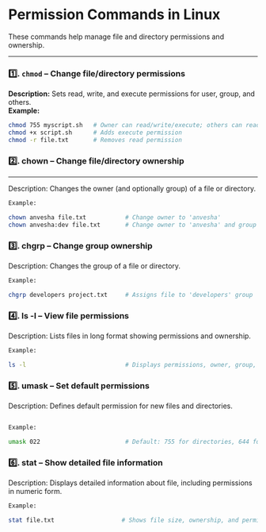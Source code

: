 # Permission Commands in Linux

These commands help manage file and directory permissions and ownership.

---

### 1️⃣. `chmod` – Change file/directory permissions
**Description:** Sets read, write, and execute permissions for user, group, and others.  
**Example:**  
```bash
chmod 755 myscript.sh   # Owner can read/write/execute; others can read/execute
chmod +x script.sh      # Adds execute permission
chmod -r file.txt       # Removes read permission
 ```



### 2️⃣. chown – Change file/directory ownership
___
Description: Changes the owner (and optionally group) of a file or directory.

```bash
Example:

chown anvesha file.txt           # Change owner to 'anvesha'
chown anvesha:dev file.txt       # Change owner to 'anvesha' and group to 'dev'


```

### 3️⃣. chgrp – Change group ownership

Description: Changes the group of a file or directory.

  ```bash
Example:

chgrp developers project.txt     # Assigns file to 'developers' group


```

### 4️⃣. ls -l – View file permissions

Description: Lists files in long format showing permissions and ownership.

```bash
Example:

ls -l                            # Displays permissions, owner, group, size, and date


```

### 5️⃣. umask – Set default permissions

Description: Defines default permission for new files and directories.

```bash

Example:

umask 022                        # Default: 755 for directories, 644 for files


```

### 6️⃣. stat – Show detailed file information

Description: Displays detailed information about file, including permissions in numeric form.

 ```bash
Example:

stat file.txt                   # Shows file size, ownership, and permission in detail

```

